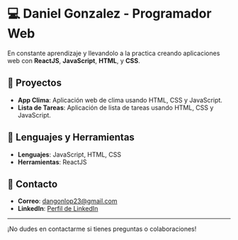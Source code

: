 # 💻 Daniel Gonzalez - Programador Web

En constante aprendizaje y llevandolo a la practica creando aplicaciones web con **ReactJS**, **JavaScript**, **HTML**, y **CSS**.

## 🚀 Proyectos

- **App Clima**: Aplicación web de clima usando HTML, CSS y JavaScript.
- **Lista de Tareas**: Aplicación de lista de tareas usando HTML, CSS y JavaScript.

## 🔧 Lenguajes y Herramientas

- **Lenguajes**: JavaScript, HTML, CSS
- **Herramientas**: ReactJS

## 📧 Contacto

- **Correo**: [dangonlop23@gmail.com](dangonlop23@gmail.com)
- **LinkedIn**: [Perfil de LinkedIn](https://www.linkedin.com/in/daniel-gonzalez-40950as)

---

¡No dudes en contactarme si tienes preguntas o colaboraciones!
